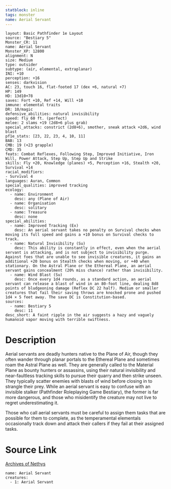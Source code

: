 ```yaml
---
statblock: inline
tags: monster
name: Aerial Servant
---
```

```statblock
layout: Basic Pathfinder 1e Layout
source: "Bestiary 5"
Monster_CR: 11
name: Aerial Servant
Monster_XP: 12800
alignment: N
size: Medium
type: outsider
subtype: (air, elemental, extraplanar)
INI: +10
perception: +16
senses: darkvision
AC: 23, touch 16, flat-footed 17 (dex +6, natural +7)
HP: 149
HD: 13d10+78
saves: Fort +10, Ref +14, Will +10
immune: elemental traits
DR: 10/magic
defensive_abilities: natural invisibility
speed: fly 60 ft. (perfect)
melee: 2 slams +19 (2d8+6 plus grab)
special_attacks: constrict (2d8+6), smother, sneak attack +2d6, wind blast
pf1e_stats: [23, 22, 23, 4, 10, 11]
BAB: 13
CMB: 19 (+23 grapple)
CMD: 35
feats: Combat Reflexes, Following Step, Improved Initiative, Iron Will, Power Attack, Step Up, Step Up and Strike
skills: Fly +20, Knowledge (planes) +5, Perception +16, Stealth +20, Survival +14
racial_modifiers:
- Survival 4
languages: Auran, Common
special_qualities: improved tracking
ecology:
  - name: Environment
    desc: any (Plane of Air)
  - name: Organisation
    desc: solitary
  - name: Treasure
    desc: none
special_abilities:
  - name: Improved Tracking (Ex)
    desc: An aerial servant takes no penalty on Survival checks when moving its full speed and gains a +10 bonus on Survival checks to track.
  - name: Natural Invisibility (Su)
    desc: This ability is constantly in effect, even when the aerial servant is attacking, and is not subject to invisibility purge. Against foes that are unable to see invisible creatures, it gains an additional +20 bonus on Stealth checks when moving, or +40 when stationary. On the Astral Plane or the Ethereal Plane, an aerial servant gains concealment (20% miss chance) rather than invisibility.
  - name: Wind Blast (Su)
    desc: Once every 1d4 rounds, as a standard action, an aerial servant can release a blast of wind in an 80-foot line, dealing 8d8 points of bludgeoning damage (Reflex DC 22 half). Medium or smaller creatures that fail their saving throws are knocked prone and pushed 1d4 × 5 feet away. The save DC is Constitution-based.
sources:
  - name: Bestiary 5
    desc: 11
desc_short: A faint ripple in the air suggests a hazy and vaguely humanoid vapor moving with terrible swiftness.
```
# Description
Aerial servants are deadly hunters native to the Plane of Air, though they often wander through planar portals to the Ethereal Plane and sometimes roam the Astral Plane as well. They are generally called to the Material Plane as bounty hunters or assassins, using their natural invisibility and near-faultless tracking skills to pursue their quarry and then strike unseen. They typically scatter enemies with blasts of wind before closing in to strangle their prey. While an aerial servant is easy to confuse with an invisible stalker (Pathfinder Roleplaying Game Bestiary), the former is far more dangerous, and those who misidentify the creature may not live to regret underestimating it.

Those who call aerial servants must be careful to assign them tasks that are possible for them to complete, as the temperamental elementals occasionally track down and attack their callers if they fail at their assigned tasks.
# Source Link
[Archives of Nethys](https://aonprd.com/MonsterDisplay.aspx?ItemName=Aerial%20Servant)
```encounter-table
name: Aerial Servant
creatures:
  - 1: Aerial Servant
```
